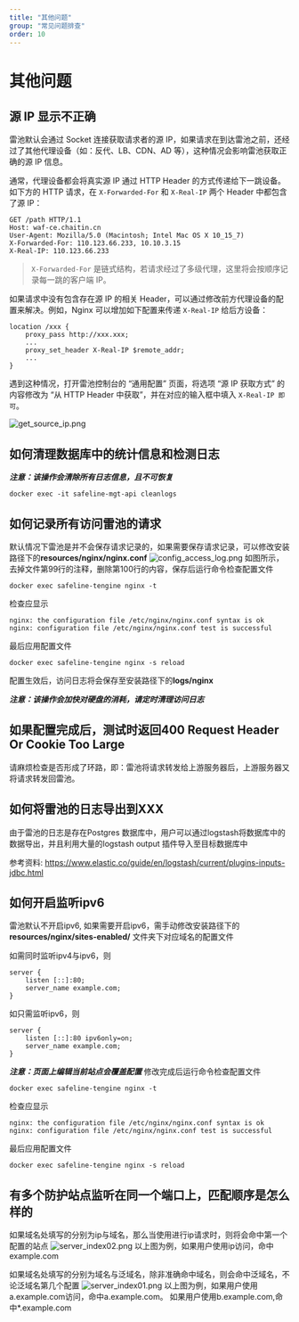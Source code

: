 ```yaml
---
title: "其他问题"
group: "常见问题排查"
order: 10
---
```


# 其他问题

## 源 IP 显示不正确

雷池默认会通过 Socket 连接获取请求者的源 IP，如果请求在到达雷池之前，还经过了其他代理设备（如：反代、LB、CDN、AD 等），这种情况会影响雷池获取正确的源 IP 信息。  

通常，代理设备都会将真实源 IP 通过 HTTP Header 的方式传递给下一跳设备。如下方的 HTTP 请求，在 `X-Forwarded-For` 和 `X-Real-IP` 两个 Header 中都包含了源 IP：

```
GET /path HTTP/1.1
Host: waf-ce.chaitin.cn
User-Agent: Mozilla/5.0 (Macintosh; Intel Mac OS X 10_15_7)
X-Forwarded-For: 110.123.66.233, 10.10.3.15
X-Real-IP: 110.123.66.233
```

> `X-Forwarded-For` 是链式结构，若请求经过了多级代理，这里将会按顺序记录每一跳的客户端 IP。  

如果请求中没有包含存在源 IP 的相关 Header，可以通过修改前方代理设备的配置来解决。例如，Nginx 可以增加如下配置来传递 `X-Real-IP` 给后方设备：

```
location /xxx {
	proxy_pass http://xxx.xxx;
	...
	proxy_set_header X-Real-IP $remote_addr;
	...
}
```

遇到这种情况，打开雷池控制台的 “通用配置” 页面，将选项 “源 IP 获取方式” 的内容修改为 “从 HTTP Header 中获取”，并在对应的输入框中填入 `X-Real-IP 即可`。  

![get_source_ip.png](/images/docs/get_source_ip.png)


## 如何清理数据库中的统计信息和检测日志

***注意：该操作会清除所有日志信息，且不可恢复***

```shell
docker exec -it safeline-mgt-api cleanlogs
```


## 如何记录所有访问雷池的请求
默认情况下雷池是并不会保存请求记录的，如果需要保存请求记录，可以修改安装路径下的**resources/nginx/nginx.conf**
![config_access_log.png](/images/docs/config_access_log.png)
如图所示，去掉文件第99行的注释，删除第100行的内容，保存后运行命令检查配置文件
```shell
docker exec safeline-tengine nginx -t
```
检查应显示
```shell
nginx: the configuration file /etc/nginx/nginx.conf syntax is ok
nginx: configuration file /etc/nginx/nginx.conf test is successful
```
最后应用配置文件
```shell
docker exec safeline-tengine nginx -s reload
```
配置生效后，访问日志将会保存至安装路径下的**logs/nginx**

***注意：该操作会加快对硬盘的消耗，请定时清理访问日志***

## 如果配置完成后，测试时返回400 Request Header Or Cookie Too Large
请麻烦检查是否形成了环路，即：雷池将请求转发给上游服务器后，上游服务器又将请求转发回雷池。

## 如何将雷池的日志导出到XXX
由于雷池的日志是存在Postgres 数据库中，用户可以通过logstash将数据库中的数据导出，并且利用大量的logstash output 插件导入至目标数据库中

参考资料: https://www.elastic.co/guide/en/logstash/current/plugins-inputs-jdbc.html

## 如何开启监听ipv6
雷池默认不开启ipv6, 如果需要开启ipv6，需手动修改安装路径下的**resources/nginx/sites-enabled/** 文件夹下对应域名的配置文件

如需同时监听ipv4与ipv6，则
```shell
server {
    listen [::]:80;
    server_name example.com;
}
```

如只需监听ipv6，则
```shell
server {
    listen [::]:80 ipv6only=on;
    server_name example.com;
}
```
***注意：页面上编辑当前站点会覆盖配置***
修改完成后运行命令检查配置文件
```shell
docker exec safeline-tengine nginx -t
```
检查应显示
```shell
nginx: the configuration file /etc/nginx/nginx.conf syntax is ok
nginx: configuration file /etc/nginx/nginx.conf test is successful
```
最后应用配置文件
```shell
docker exec safeline-tengine nginx -s reload
```
## 有多个防护站点监听在同一个端口上，匹配顺序是怎么样的
如果域名处填写的分别为ip与域名，那么当使用进行ip请求时，则将会命中第一个配置的站点
![server_index02.png](/images/docs/server_index02.png)
以上图为例，如果用户使用ip访问，命中example.com

如果域名处填写的分别为域名与泛域名，除非准确命中域名，则会命中泛域名，不论泛域名第几个配置
![server_index01.png](/images/docs/server_index01.png)
以上图为例，如果用户使用a.example.com访问，命中a.example.com。 如果用户使用b.example.com,命中*.example.com
